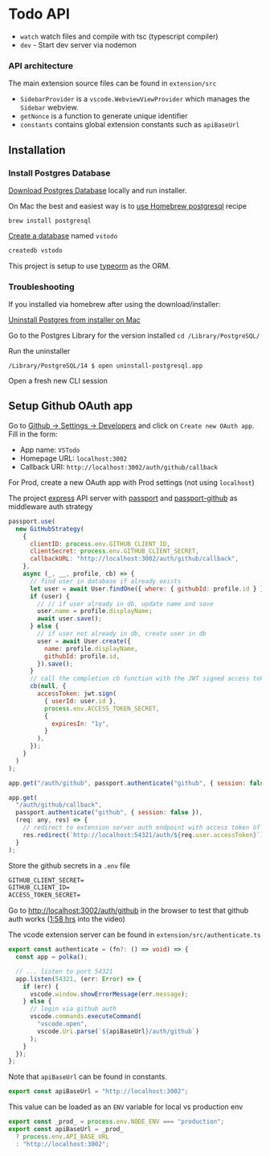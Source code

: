 # Todo API

- `watch` watch files and compile with tsc (typescript compiler)
- `dev` - Start dev server via nodemon

### API architecture

The main extension source files can be found in `extension/src`

- `SidebarProvider` is a `vscode.WebviewViewProvider` which manages the `Sidebar` webview.
- `getNonce` is a function to generate unique identifier
- `constants` contains global extension constants such as `apiBaseUrl`

## Installation

### Install Postgres Database

[Download Postgres Database](https://www.postgresql.org/download/) locally and run installer.

On Mac the best and easiest way is to [use Homebrew postgresql](https://formulae.brew.sh/formula/postgresql) recipe

`brew install postgresql`

[Create a database](https://www.postgresql.org/docs/current/manage-ag-createdb.html) named `vstodo`

```bash
createdb vstodo
```

This project is setup to use [typeorm](https://typeorm.io/) as the ORM.

### Troubleshooting

If you installed via homebrew after using the download/installer:

[Uninstall Postgres from installer on Mac](https://www.enterprisedb.com/docs/supported-open-source/postgresql/installer/05_uninstalling_postgresql/#uninstalling-postgresql-on-mac)

Go to the Postgres Library for the version installed `cd /Library/PostgreSQL/`

Run the uninstaller

`/Library/PostgreSQL/14 $ open uninstall-postgresql.app`

Open a fresh new CLI session

## Setup Github OAuth app

Go to [Github -> Settings -> Developers](github.com/settings/developers) and click on `Create new OAuth app`. Fill in the form:

- App name: `VSTodo`
- Homepage URL: `localhost:3002`
- Callback URI: `http://localhost:3002/auth/github/callback`

For Prod, create a new OAuth app with Prod settings (not using `localhost`)

The project [express](https://expressjs.com/) API server with [passport](https://www.passportjs.org/) and [passport-github](https://github.com/jaredhanson/passport-github) as middleware auth strategy

```js
passport.use(
  new GitHubStrategy(
    {
      clientID: process.env.GITHUB_CLIENT_ID,
      clientSecret: process.env.GITHUB_CLIENT_SECRET,
      callbackURL: "http://localhost:3002/auth/github/callback",
    },
    async (_, __, profile, cb) => {
      // find user in database if already exists
      let user = await User.findOne({ where: { githubId: profile.id } });
      if (user) {
        // // if user already in db, update name and save
        user.name = profile.displayName;
        await user.save();
      } else {
        // if user not already in db, create user in db
        user = await User.create({
          name: profile.displayName,
          githubId: profile.id,
        }).save();
      }
      // call the completion cb function with the JWT signed access token
      cb(null, {
        accessToken: jwt.sign(
          { userId: user.id },
          process.env.ACCESS_TOKEN_SECRET,
          {
            expiresIn: "1y",
          }
        ),
      });
    }
  )
);

app.get("/auth/github", passport.authenticate("github", { session: false }));

app.get(
  "/auth/github/callback",
  passport.authenticate("github", { session: false }),
  (req: any, res) => {
    // redirect to extension server auth endpoint with access token of logged in user
    res.redirect(`http://localhost:54321/auth/${req.user.accessToken}`);
  }
);
```

Store the github secrets in a `.env` file

```txt
GITHUB_CLIENT_SECRET=
GITHUB_CLIENT_ID=
ACCESS_TOKEN_SECRET=
```

Go to [http://localhost:3002/auth/github](http://localhost:3002/auth/github) in the browser to test that github auth works ([1:58 hrs](https://youtu.be/a5DX5pQ9p5M?t=7100) into the video)

The vcode extension server can be found in `extension/src/authenticate.ts`

```ts
export const authenticate = (fn?: () => void) => {
  const app = polka();

  // ... listen to port 54321
  app.listen(54321, (err: Error) => {
    if (err) {
      vscode.window.showErrorMessage(err.message);
    } else {
      // login via github auth
      vscode.commands.executeCommand(
        "vscode.open",
        vscode.Uri.parse(`${apiBaseUrl}/auth/github`)
      );
    }
  });
};
```

Note that `apiBaseUrl` can be found in constants.

```ts
export const apiBaseUrl = "http://localhost:3002";
```

This value can be loaded as an `ENV` variable for local vs production env

```ts
export const _prod_ = process.env.NODE_ENV === "production";
export const apiBaseUrl = _prod_
  ? process.env.API_BASE_URL
  : "http://localhost:3002";
```

